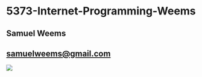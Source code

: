 # 5373-Internet-Programming-Weems
## Samuel Weems
## samuelweems@gmail.com

![](https://avatars3.githubusercontent.com/u/29212760?v=3&u=4ec710f338e133db929fd72f31c675a8e2f2b096&s=400)

